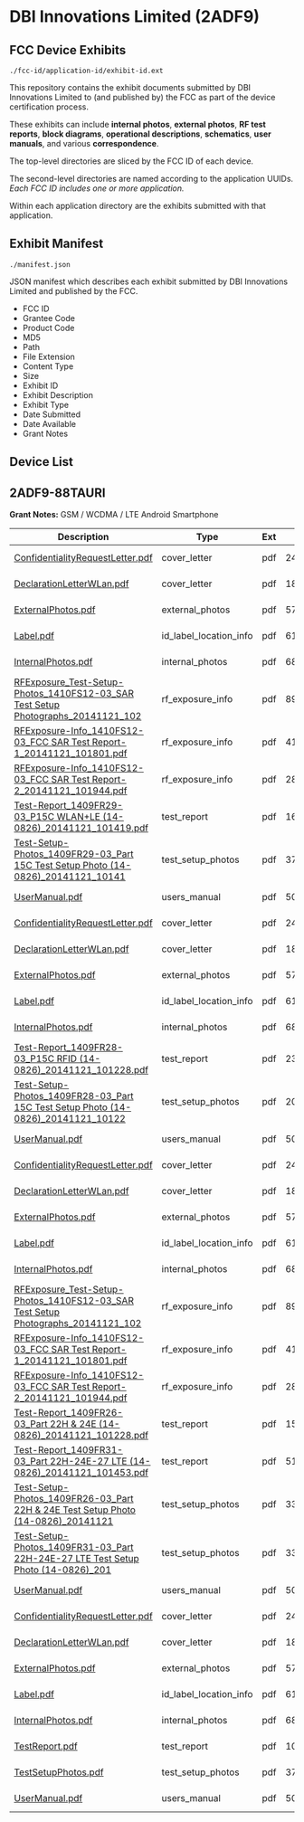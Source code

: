 # DBI Innovations Limited (2ADF9)
## FCC Device Exhibits

```
./fcc-id/application-id/exhibit-id.ext
```

This repository contains the exhibit documents submitted by DBI Innovations Limited to (and published by) the FCC as part of the device certification process.

These exhibits can include **internal photos**, **external photos**, **RF test reports**, **block diagrams**, **operational descriptions**, **schematics**, **user manuals**, and various **correspondence**.

The top-level directories are sliced by the FCC ID of each device.

The second-level directories are named according to the application UUIDs. *Each FCC ID includes one or more application.*

Within each application directory are the exhibits submitted with that application. 

## Exhibit Manifest

```
./manifest.json
```

JSON manifest which describes each exhibit submitted by DBI Innovations Limited and published by the FCC.

- FCC ID
- Grantee Code
- Product Code
- MD5
- Path
- File Extension
- Content Type
- Size
- Exhibit ID
- Exhibit Description
- Exhibit Type
- Date Submitted
- Date Available
- Grant Notes

## Device List
## 2ADF9-88TAURI
**Grant Notes:** GSM / WCDMA / LTE Android Smartphone

| Description | Type | Ext | Size | Submitted | Available |
| ----------- | ---- | --- | ---- | --------- | --------- |
| [ConfidentialityRequestLetter.pdf](2ADF9-88TAURI/28be94404750fc025a6dd1fd130de2b8/2455838.pdf) | cover_letter | pdf | 245313 | 2014-11-26 | 2014-11-26 |
| [DeclarationLetterWLan.pdf](2ADF9-88TAURI/28be94404750fc025a6dd1fd130de2b8/2455839.pdf) | cover_letter | pdf | 188677 | 2014-11-26 | 2014-11-26 |
| [ExternalPhotos.pdf](2ADF9-88TAURI/28be94404750fc025a6dd1fd130de2b8/2455840.pdf) | external_photos | pdf | 575879 | 2014-11-26 | 2014-11-26 |
| [Label.pdf](2ADF9-88TAURI/28be94404750fc025a6dd1fd130de2b8/2455842.pdf) | id_label_location_info | pdf | 61042 | 2014-11-26 | 2014-11-26 |
| [InternalPhotos.pdf](2ADF9-88TAURI/28be94404750fc025a6dd1fd130de2b8/2455841.pdf) | internal_photos | pdf | 680908 | 2014-11-26 | 2014-11-26 |
| [RFExposure_Test-Setup-Photos_1410FS12-03_SAR Test Setup Photographs_20141121_102](2ADF9-88TAURI/28be94404750fc025a6dd1fd130de2b8/2455846.pdf) | rf_exposure_info | pdf | 890448 | 2014-11-26 | 2014-11-26 |
| [RFExposure-Info_1410FS12-03_FCC SAR Test Report-1_20141121_101801.pdf](2ADF9-88TAURI/28be94404750fc025a6dd1fd130de2b8/2455865.pdf) | rf_exposure_info | pdf | 4139481 | 2014-11-26 | 2014-11-26 |
| [RFExposure-Info_1410FS12-03_FCC SAR Test Report-2_20141121_101944.pdf](2ADF9-88TAURI/28be94404750fc025a6dd1fd130de2b8/2455848.pdf) | rf_exposure_info | pdf | 2852485 | 2014-11-26 | 2014-11-26 |
| [Test-Report_1409FR29-03_P15C WLAN+LE (14-0826)_20141121_101419.pdf](2ADF9-88TAURI/28be94404750fc025a6dd1fd130de2b8/2455868.pdf) | test_report | pdf | 1625923 | 2014-11-26 | 2014-11-26 |
| [Test-Setup-Photos_1409FR29-03_Part 15C Test Setup Photo (14-0826)_20141121_10141](2ADF9-88TAURI/28be94404750fc025a6dd1fd130de2b8/2455869.pdf) | test_setup_photos | pdf | 374000 | 2014-11-26 | 2014-11-26 |
| [UserManual.pdf](2ADF9-88TAURI/28be94404750fc025a6dd1fd130de2b8/2455855.pdf) | users_manual | pdf | 5060285 | 2014-11-26 | 2014-11-26 |
| [ConfidentialityRequestLetter.pdf](2ADF9-88TAURI/c09aa8ee0d06dbd71c79a3b27faa22b7/2455838.pdf) | cover_letter | pdf | 245313 | 2014-11-26 | 2014-11-26 |
| [DeclarationLetterWLan.pdf](2ADF9-88TAURI/c09aa8ee0d06dbd71c79a3b27faa22b7/2455839.pdf) | cover_letter | pdf | 188677 | 2014-11-26 | 2014-11-26 |
| [ExternalPhotos.pdf](2ADF9-88TAURI/c09aa8ee0d06dbd71c79a3b27faa22b7/2455840.pdf) | external_photos | pdf | 575879 | 2014-11-26 | 2014-11-26 |
| [Label.pdf](2ADF9-88TAURI/c09aa8ee0d06dbd71c79a3b27faa22b7/2455842.pdf) | id_label_location_info | pdf | 61042 | 2014-11-26 | 2014-11-26 |
| [InternalPhotos.pdf](2ADF9-88TAURI/c09aa8ee0d06dbd71c79a3b27faa22b7/2455841.pdf) | internal_photos | pdf | 680908 | 2014-11-26 | 2014-11-26 |
| [Test-Report_1409FR28-03_P15C RFID (14-0826)_20141121_101228.pdf](2ADF9-88TAURI/c09aa8ee0d06dbd71c79a3b27faa22b7/2455899.pdf) | test_report | pdf | 230590 | 2014-11-26 | 2014-11-26 |
| [Test-Setup-Photos_1409FR28-03_Part 15C Test Setup Photo (14-0826)_20141121_10122](2ADF9-88TAURI/c09aa8ee0d06dbd71c79a3b27faa22b7/2455900.pdf) | test_setup_photos | pdf | 207313 | 2014-11-26 | 2014-11-26 |
| [UserManual.pdf](2ADF9-88TAURI/c09aa8ee0d06dbd71c79a3b27faa22b7/2455855.pdf) | users_manual | pdf | 5060285 | 2014-11-26 | 2014-11-26 |
| [ConfidentialityRequestLetter.pdf](2ADF9-88TAURI/0383ba8c50c2ea5e2180a0646148c864/2455838.pdf) | cover_letter | pdf | 245313 | 2014-11-26 | 2014-11-26 |
| [DeclarationLetterWLan.pdf](2ADF9-88TAURI/0383ba8c50c2ea5e2180a0646148c864/2455839.pdf) | cover_letter | pdf | 188677 | 2014-11-26 | 2014-11-26 |
| [ExternalPhotos.pdf](2ADF9-88TAURI/0383ba8c50c2ea5e2180a0646148c864/2455840.pdf) | external_photos | pdf | 575879 | 2014-11-26 | 2014-11-26 |
| [Label.pdf](2ADF9-88TAURI/0383ba8c50c2ea5e2180a0646148c864/2455842.pdf) | id_label_location_info | pdf | 61042 | 2014-11-26 | 2014-11-26 |
| [InternalPhotos.pdf](2ADF9-88TAURI/0383ba8c50c2ea5e2180a0646148c864/2455841.pdf) | internal_photos | pdf | 680908 | 2014-11-26 | 2014-11-26 |
| [RFExposure_Test-Setup-Photos_1410FS12-03_SAR Test Setup Photographs_20141121_102](2ADF9-88TAURI/0383ba8c50c2ea5e2180a0646148c864/2455846.pdf) | rf_exposure_info | pdf | 890448 | 2014-11-26 | 2014-11-26 |
| [RFExposure-Info_1410FS12-03_FCC SAR Test Report-1_20141121_101801.pdf](2ADF9-88TAURI/0383ba8c50c2ea5e2180a0646148c864/2455847.pdf) | rf_exposure_info | pdf | 4139483 | 2014-11-26 | 2014-11-26 |
| [RFExposure-Info_1410FS12-03_FCC SAR Test Report-2_20141121_101944.pdf](2ADF9-88TAURI/0383ba8c50c2ea5e2180a0646148c864/2455848.pdf) | rf_exposure_info | pdf | 2852485 | 2014-11-26 | 2014-11-26 |
| [Test-Report_1409FR26-03_Part 22H & 24E (14-0826)_20141121_101228.pdf](2ADF9-88TAURI/0383ba8c50c2ea5e2180a0646148c864/2455850.pdf) | test_report | pdf | 1582984 | 2014-11-26 | 2014-11-26 |
| [Test-Report_1409FR31-03_Part 22H-24E-27 LTE (14-0826)_20141121_101453.pdf](2ADF9-88TAURI/0383ba8c50c2ea5e2180a0646148c864/2455851.pdf) | test_report | pdf | 5185982 | 2014-11-26 | 2014-11-26 |
| [Test-Setup-Photos_1409FR26-03_Part 22H & 24E Test Setup Photo (14-0826)_20141121](2ADF9-88TAURI/0383ba8c50c2ea5e2180a0646148c864/2455852.pdf) | test_setup_photos | pdf | 336757 | 2014-11-26 | 2014-11-26 |
| [Test-Setup-Photos_1409FR31-03_Part 22H-24E-27 LTE Test Setup Photo (14-0826)_201](2ADF9-88TAURI/0383ba8c50c2ea5e2180a0646148c864/2455853.pdf) | test_setup_photos | pdf | 336760 | 2014-11-26 | 2014-11-26 |
| [UserManual.pdf](2ADF9-88TAURI/0383ba8c50c2ea5e2180a0646148c864/2455855.pdf) | users_manual | pdf | 5060285 | 2014-11-26 | 2014-11-26 |
| [ConfidentialityRequestLetter.pdf](2ADF9-88TAURI/5cb734032e36c9b0f1f3e274ad0d6c05/2455838.pdf) | cover_letter | pdf | 245313 | 2014-11-26 | 2014-11-26 |
| [DeclarationLetterWLan.pdf](2ADF9-88TAURI/5cb734032e36c9b0f1f3e274ad0d6c05/2455839.pdf) | cover_letter | pdf | 188677 | 2014-11-26 | 2014-11-26 |
| [ExternalPhotos.pdf](2ADF9-88TAURI/5cb734032e36c9b0f1f3e274ad0d6c05/2455840.pdf) | external_photos | pdf | 575879 | 2014-11-26 | 2014-11-26 |
| [Label.pdf](2ADF9-88TAURI/5cb734032e36c9b0f1f3e274ad0d6c05/2455842.pdf) | id_label_location_info | pdf | 61042 | 2014-11-26 | 2014-11-26 |
| [InternalPhotos.pdf](2ADF9-88TAURI/5cb734032e36c9b0f1f3e274ad0d6c05/2455841.pdf) | internal_photos | pdf | 680908 | 2014-11-26 | 2014-11-26 |
| [TestReport.pdf](2ADF9-88TAURI/5cb734032e36c9b0f1f3e274ad0d6c05/2455881.pdf) | test_report | pdf | 1095728 | 2014-11-26 | 2014-11-26 |
| [TestSetupPhotos.pdf](2ADF9-88TAURI/5cb734032e36c9b0f1f3e274ad0d6c05/2455882.pdf) | test_setup_photos | pdf | 373993 | 2014-11-26 | 2014-11-26 |
| [UserManual.pdf](2ADF9-88TAURI/5cb734032e36c9b0f1f3e274ad0d6c05/2455855.pdf) | users_manual | pdf | 5060285 | 2014-11-26 | 2014-11-26 |
